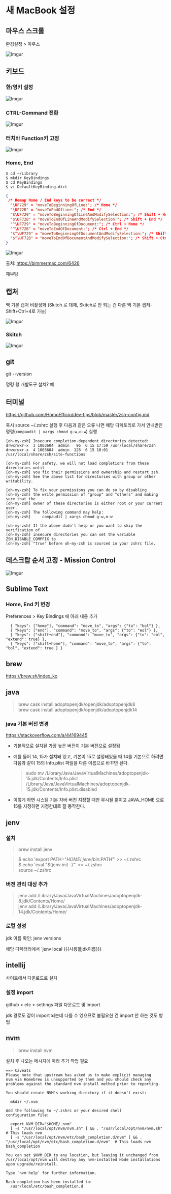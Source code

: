# 새 MacBook 설정

## 마우스 스크롤

환경설정 > 마우스

![Imgur](https://i.imgur.com/yMBUFJC.png)

## 키보드

### 한/영키 설정

![Imgur](https://i.imgur.com/YV8wrwl.png)

### CTRL-Command 전환

![Imgur](https://i.imgur.com/l5nEvbz.png)

### 터치바 Function키 고정

![Imgur](https://i.imgur.com/R3ADXdX.png)

### Home, End

```
$ cd ~/Library
$ mkdir KeyBindings
$ cd KeyBindings
$ vi DefaultKeyBinding.dict
```

```json
{
 /* Remap Home / End keys to be correct */
  "\UF729" = "moveToBeginningOfLine:"; /* Home */
  "\UF72B" = "moveToEndOfLine:"; /* End */ 
  "$\UF729" = "moveToBeginningOfLineAndModifySelection:"; /* Shift + Home */ 
  "$\UF72B" = "moveToEndOfLineAndModifySelection:"; /* Shift + End */ 
  "^\UF729" = "moveToBeginningOfDocument:"; /* Ctrl + Home */ 
  "^\UF72B" = "moveToEndOfDocument:"; /* Ctrl + End */ 
  "$^\UF729" = "moveToBeginningOfDocumentAndModifySelection:"; /* Shift + Ctrl + Home */ 
  "$^\UF72B" = "moveToEndOfDocumentAndModifySelection:"; /* Shift + Ctrl + End */ 
}

```

![Imgur](https://i.imgur.com/p1kk5j5.png)

출처: https://bimmermac.com/6426

재부팅

## 캡처 

맥 기본 캡처 비활성화 (Skitch 로 대체, Skitch로 안 되는 건 다른 맥 기본 캡처-Shift+Ctrl+4로 가능)

![Imgur](https://i.imgur.com/1270JW4.png)

### Skitch

![Imgur](https://i.imgur.com/dUkfmQD.png)


## git

git --version

명령 행 개발도구 설치? 예


## 터미널

https://github.com/HomoEfficio/dev-tips/blob/master/zsh-config.md

혹시 source ~/.zshrc 실행 후 다음과 같은 오류 나면 해당 디렉토리로 가서 안내받은 명령(`compaudit | xargs chmod g-w,o-w`) 실행

```
[oh-my-zsh] Insecure completion-dependent directories detected:
drwxrwxr-x  3 1003604  admin   96  6 15 17:59 /usr/local/share/zsh
drwxrwxr-x  4 1003604  admin  128  6 15 18:01 /usr/local/share/zsh/site-functions

[oh-my-zsh] For safety, we will not load completions from these directories until
[oh-my-zsh] you fix their permissions and ownership and restart zsh.
[oh-my-zsh] See the above list for directories with group or other writability.

[oh-my-zsh] To fix your permissions you can do so by disabling
[oh-my-zsh] the write permission of "group" and "others" and making sure that the
[oh-my-zsh] owner of these directories is either root or your current user.
[oh-my-zsh] The following command may help:
[oh-my-zsh]     compaudit | xargs chmod g-w,o-w

[oh-my-zsh] If the above didn't help or you want to skip the verification of
[oh-my-zsh] insecure directories you can set the variable ZSH_DISABLE_COMPFIX to
[oh-my-zsh] "true" before oh-my-zsh is sourced in your zshrc file.
```


## 데스크탑 순서 고정 - Mission Control

![Imgur](https://i.imgur.com/4svUgZa.png)

## Sublime Text

### Home, End 키 변경

Preferences > Key Bindings 에 아래 내용 추가

```
  { "keys": ["home"], "command": "move_to", "args": {"to": "bol"} },
  { "keys": ["end"], "command": "move_to", "args": {"to": "eol"} },
  { "keys": ["shift+end"], "command": "move_to", "args": {"to": "eol", "extend": true} },
  { "keys": ["shift+home"], "command": "move_to", "args": {"to": "bol", "extend": true } }
```

## brew

https://brew.sh/index_ko

## java

>brew cask install adoptopenjdk/openjdk/adoptopenjdk8  
>brew cask install adoptopenjdk/openjdk/adoptopenjdk14

### java 기본 버전 변경

https://stackoverflow.com/a/44169445

- 기본적으로 설치된 가장 높은 버전이 기본 버전으로 설정됨
- 예를 들어 14, 15가 설치돼 있고, 기본이 15로 설정돼있을 때 14를 기본으로 하려면 다음과 같이 15의 Info.plist 파일을 다른 이름으로 바꾸면 된다.
    >sudo mv /Library/Java/JavaVirtualMachines/adoptopenjdk-15.jdk/Contents/Info.plist /Library/Java/JavaVirtualMachines/adoptopenjdk-15.jdk/Contents/Info.plist.disabled

- 이렇게 하면 시스템 기본 자바 버전 지정할 때만 무시될 뿐이고 JAVA_HOME 으로 15를 지정하면 지정한대로 잘 동작한다.


## jenv

### 설치

>brew install jenv

>$ echo 'export PATH="$HOME/.jenv/bin:$PATH"' >> ~/.zshrc  
>$ echo 'eval "$(jenv init -)"' >> ~/.zshrc  
>source ~/.zshrc

### 버전 관리 대상 추가

>jenv add /Library/Java/JavaVirtualMachines/adoptopenjdk-8.jdk/Contents/Home/  
>jenv add /Library/Java/JavaVirtualMachines/adoptopenjdk-14.jdk/Contents/Home/

### 로컬 설정

jdk 이름 확인: jenv versions

해당 디렉터리에서 `jenv local {{{사용할jdk이름}}}

## intellij

사이트에서 다운로드로 설치

### 설정 import

github > etc > settings 파일 다운로드 및 import

jdk 경로도 같이 import 되는데 다를 수 있으므로 불필요한 건 import 안 하는 것도 방법


## nvm

>brew install nvm

설치 후 나오는 메시지에 따라 추가 작업 필요

```
==> Caveats
Please note that upstream has asked us to make explicit managing
nvm via Homebrew is unsupported by them and you should check any
problems against the standard nvm install method prior to reporting.

You should create NVM's working directory if it doesn't exist:

  mkdir ~/.nvm

Add the following to ~/.zshrc or your desired shell
configuration file:

  export NVM_DIR="$HOME/.nvm"
  [ -s "/usr/local/opt/nvm/nvm.sh" ] && . "/usr/local/opt/nvm/nvm.sh"  # This loads nvm
  [ -s "/usr/local/opt/nvm/etc/bash_completion.d/nvm" ] && . "/usr/local/opt/nvm/etc/bash_completion.d/nvm"  # This loads nvm bash_completion

You can set $NVM_DIR to any location, but leaving it unchanged from
/usr/local/opt/nvm will destroy any nvm-installed Node installations
upon upgrade/reinstall.

Type `nvm help` for further information.

Bash completion has been installed to:
  /usr/local/etc/bash_completion.d
```
